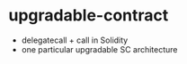 # upgradable-contract

* delegatecall + call in Solidity
* one particular upgradable SC architecture